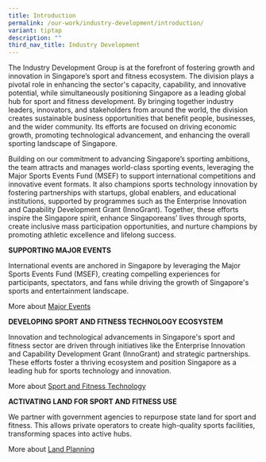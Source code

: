 ```yaml
---
title: Introduction
permalink: /our-work/industry-development/introduction/
variant: tiptap
description: ""
third_nav_title: Industry Development
---
```

<p>The Industry Development Group is at the forefront of fostering growth
and innovation in Singapore’s sport and fitness ecosystem. The division
plays a pivotal role in enhancing the sector's capacity, capability, and
innovative potential, while simultaneously positioning Singapore as a leading
global hub for sport and fitness development. By bringing together industry
leaders, innovators, and stakeholders from around the world, the division
creates sustainable business opportunities that benefit people, businesses,
and the wider community. Its efforts are focused on driving economic growth,
promoting technological advancement, and enhancing the overall sporting
landscape of Singapore.</p>
<p>Building on our commitment to advancing Singapore’s sporting ambitions,
the team attracts and manages world-class sporting events, leveraging the
Major Sports Events Fund (MSEF) to support international competitions and
innovative event formats. It also champions sports technology innovation
by fostering partnerships with startups, global enablers, and educational
institutions, supported by programmes such as the Enterprise Innovation
and Capability Development Grant (InnoGrant). Together, these efforts inspire
the Singapore spirit, enhance Singaporeans’ lives through sports, create
inclusive mass participation opportunities, and nurture champions by promoting
athletic excellence and lifelong success.</p>
<p><strong>SUPPORTING MAJOR EVENTS</strong>
</p>
<p>International events are anchored in Singapore by leveraging the Major
Sports Events Fund (MSEF), creating compelling experiences for participants,
spectators, and fans while driving the growth of Singapore's sports and
entertainment landscape.</p>
<p>More about <a href="https://www.sportsingapore.gov.sg/our-work/industry-development/major-events/" rel="noopener nofollow" target="_blank">Major Events</a>
</p>
<p><strong>DEVELOPING SPORT AND FITNESS TECHNOLOGY ECOSYSTEM</strong>
</p>
<p>Innovation and technological advancements in Singapore's sport and fitness
sector are driven through initiatives like the Enterprise Innovation and
Capability Development Grant (InnoGrant) and strategic partnerships. These
efforts foster a thriving ecosystem and position Singapore as a leading
hub for sports technology and innovation.</p>
<p>More about <a href="https://www.sportsingapore.gov.sg/our-work/industry-development/land-planning/sport-and-fitness-technology/" rel="noopener nofollow" target="_blank">Sport and Fitness Technology</a>
</p>
<p><strong>ACTIVATING LAND FOR SPORT AND FITNESS USE</strong>
</p>
<p>We partner with government agencies to repurpose state land for sport
and fitness. This allows private operators to create high-quality sports
facilities, transforming spaces into active hubs.</p>
<p>More about <a href="https://www.sportsingapore.gov.sg/our-work/industry-development/land-planning/" rel="noopener nofollow" target="_blank">Land Planning</a>
</p>